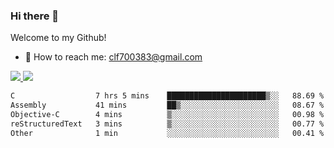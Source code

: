 ### Hi there 👋

<!--
**clingfei/clingfei** is a ✨ _special_ ✨ repository because its `README.md` (this file) appears on your GitHub profile.

Here are some ideas to get you started:

- 🔭 I’m currently working on ...
- 🌱 I’m currently learning ...
- 👯 I’m looking to collaborate on ...
- 🤔 I’m looking for help with ...
- 💬 Ask me about ...
- 📫 How to reach me: ...
- 😄 Pronouns: ...
- ⚡ Fun fact: ...
-->
Welcome to my Github!
- 📧 How to reach me: clf700383@gmail.com

<a href="https://github.com/anuraghazra/github-readme-stats">
  <img src="https://github-readme-stats.vercel.app/api?username=clingfei&count_private=true&show_icons=true&include_all_commits=true&line_height=21&hide_border=true&repo=github-readme-stats" />
</a>
<a href="https://github.com/anuraghazra/convoychat">
  <img src="https://github-readme-stats.vercel.app/api/top-langs/?username=clingfei&hide=Tcl,Perl,Makefile,CSS,HTML,Yacc,Lex,Verilog&langs_count=6&layout=compact&hide_border=true&repo=convoychat" />
</a>

<!--START_SECTION:waka-->

```txt
C                  7 hrs 5 mins    ██████████████████████▒░░   88.69 %
Assembly           41 mins         ██▒░░░░░░░░░░░░░░░░░░░░░░   08.67 %
Objective-C        4 mins          ▒░░░░░░░░░░░░░░░░░░░░░░░░   00.98 %
reStructuredText   3 mins          ▒░░░░░░░░░░░░░░░░░░░░░░░░   00.77 %
Other              1 min           ░░░░░░░░░░░░░░░░░░░░░░░░░   00.41 %
```

<!--END_SECTION:waka-->
